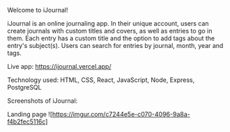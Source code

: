 Welcome to iJournal! 

iJournal is an online journaling app. In their unique account, users can create journals with custom titles and covers, as well as entries to go in them. Each entry has a custom title and the option to add tags about the entry's subject(s). Users can search for entries by journal, month, year and tags. 

Live app: https://ijournal.vercel.app/

Technology used: HTML, CSS, React, JavaScript, Node, Express, PostgreSQL 

Screenshots of iJournal:

Landing page
![https://imgur.com/c7244e5e-c070-4096-9a8a-f4b2fec5116c]

